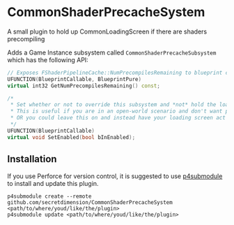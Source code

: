 # CommonShaderPrecacheSystem
A small plugin to hold up CommonLoadingScreen if there are shaders precompiling

Adds a Game Instance subsystem called `CommonShaderPrecacheSubsystem` which has the following API:

```c++
// Exposes FShaderPipelineCache::NumPrecompilesRemaining to blueprint callers
UFUNCTION(BlueprintCallable, BlueprintPure)
virtual int32 GetNumPrecompilesRemaining() const;

/*
 * Set whether or not to override this subsystem and *not* hold the loading screen even if there are pre-compiles.
 * This is useful if you are in an open-world scenario and don't want pre-compiles after the initial load-in.
 * OR you could leave this on and instead have your loading screen act as a way to detect shader hitches.
 */
UFUNCTION(BlueprintCallable)
virtual void SetEnabled(bool bInEnabled);
```

## Installation

If you use Perforce for version control, it is suggested to use [p4submodule](https://github.com/secretdimension/p4submodule) to install and update this plugin.

```console
p4submodule create --remote github.com/secretdimension/CommonShaderPrecacheSystem <path/to/where/youd/like/the/plugin>
p4submodule update <path/to/where/youd/like/the/plugin>
```